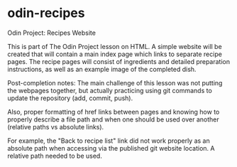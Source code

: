# odin-recipes
Odin Project: Recipes Website

This is part of The Odin Project lesson on HTML.
A simple website will be created that will contain a main index page which links to separate recipe pages.
The recipe pages will consist of ingredients and detailed preparation instructions, as well as an example image of the completed dish.

Post-completion notes:
The main challenge of this lesson was not putting the webpages together, but actually practicing using git commands to update the repository (add, commit, push).

Also, proper formatting of href links between pages and knowing how to properly describe a file path and when one should be used over another (relative paths vs absolute links).

For example, the "Back to recipe list" link did not work properly 
as an absolute path when accessing via the published git website location. A relative path needed to be used.